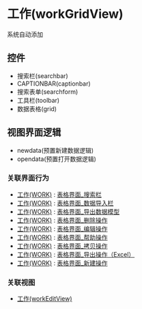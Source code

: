 # 工作(workGridView)  <!-- {docsify-ignore-all} -->

系统自动添加


<el-skeleton style="width:60%">
	<template #template>
		<div style="padding-bottom: 5px;">
			<div style="height:40px;display: flex;align-items: center;justify-content: space-between;">
				<el-tooltip content="页面标题">
					<el-skeleton-item variant="text" style="height:40px;"></el-skeleton-item>
				</el-tooltip>
				<el-tooltip content="搜索栏">
				    <el-skeleton-item variant="text" style="margin-left: 10px;height:40px;width:300px;"></el-skeleton-item>
				</el-tooltip>
				<el-skeleton style="width:250px;">
					<template #template>
						<el-tooltip content="工具栏">
							<div style="display: flex;align-items: center;justify-content:end">
								<el-skeleton-item variant="text" style="margin-left: 10px;height:40px;width:80px"></el-skeleton-item>
								<el-skeleton-item variant="text" style="margin-left: 10px;height:40px;width:80px"></el-skeleton-item>
								<el-skeleton-item variant="text" style="margin-left: 10px;height:40px;width:80px"></el-skeleton-item>
							</div>
						</el-tooltip>
					</template>
				</el-skeleton>
			</div>
		</div>
		<el-tooltip content="数据表格">
			<el-skeleton-item variant="p" style="height:300px"></el-skeleton-item>
		</el-tooltip>
	</template>
</el-skeleton>


## 控件
  * 搜索栏(searchbar)
  * CAPTIONBAR(captionbar)
  * 搜索表单(searchform)
  * 工具栏(toolbar)
  * 数据表格(grid)

## 视图界面逻辑
  * newdata(预置新建数据逻辑)
  * opendata(预置打开数据逻辑)


### 关联界面行为
  * [工作(WORK)](module/Base/Work) : [表格界面_搜索栏](module/Base/Work#界面行为)
  * [工作(WORK)](module/Base/Work) : [表格界面_数据导入栏](module/Base/Work#界面行为)
  * [工作(WORK)](module/Base/Work) : [表格界面_导出数据模型](module/Base/Work#界面行为)
  * [工作(WORK)](module/Base/Work) : [表格界面_删除操作](module/Base/Work#界面行为)
  * [工作(WORK)](module/Base/Work) : [表格界面_编辑操作](module/Base/Work#界面行为)
  * [工作(WORK)](module/Base/Work) : [表格界面_帮助操作](module/Base/Work#界面行为)
  * [工作(WORK)](module/Base/Work) : [表格界面_拷贝操作](module/Base/Work#界面行为)
  * [工作(WORK)](module/Base/Work) : [表格界面_导出操作（Excel）](module/Base/Work#界面行为)
  * [工作(WORK)](module/Base/Work) : [表格界面_新建操作](module/Base/Work#界面行为)

### 关联视图
  * [工作(workEditView)](app/view/workEditView)

<script>
 const { createApp } = Vue
  createApp({
    data() {
      return {
        message: '!'
      }
    }
  }).use(ElementPlus).mount('#app')
</script>